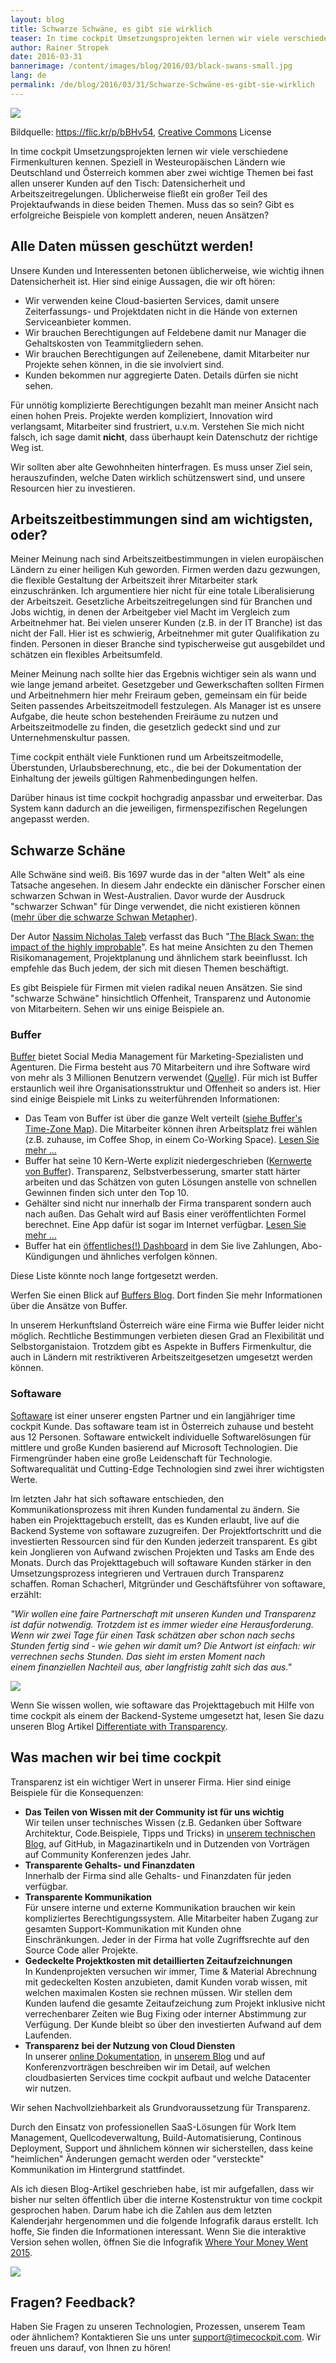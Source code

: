 ```yaml
---
layout: blog
title: Schwarze Schwäne, es gibt sie wirklich
teaser: In time cockpit Umsetzungsprojekten lernen wir viele verschiedene Firmenkulturen kennen. Zwei wichtige Themen kommen aber bei fast allen unserer Kunden auf den Tisch -  Datensicherheit und Arbeitszeitregelungen. Ein großer Teil des Projektaufwands fließt in diese beiden Themen. Muss das so sein? Gibt es erfolgreiche Beispiele von komplett anderen, neuen Ansätzen?
author: Rainer Stropek
date: 2016-03-31
bannerimage: /content/images/blog/2016/03/black-swans-small.jpg
lang: de
permalink: /de/blog/2016/03/31/Schwarze-Schwäne-es-gibt-sie-wirklich
---
```


<p xmlns="http://www.w3.org/1999/xhtml">
  <img src="{{site.baseurl}}/content/images/blog/2016/03/black-swans.jpg" />
</p><p class="imageCaption" xmlns="http://www.w3.org/1999/xhtml">Bildquelle: <a href="https://flic.kr/p/bBHv54" target="_blank">https://flic.kr/p/bBHv54</a>, <a href="https://creativecommons.org/licenses/by-nc-nd/2.0/" target="_blank">Creative Commons</a> License</p><p xmlns="http://www.w3.org/1999/xhtml">In time cockpit Umsetzungsprojekten lernen wir viele verschiedene Firmenkulturen kennen. Speziell in Westeuropäischen Ländern wie Deutschland und Österreich kommen aber zwei wichtige Themen bei fast allen unserer Kunden auf den Tisch: Datensicherheit und Arbeitszeitregelungen. Üblicherweise fließt ein großer Teil des Projektaufwands in diese beiden Themen. Muss das so sein? Gibt es erfolgreiche Beispiele von komplett anderen, neuen Ansätzen?</p><h2 xmlns="http://www.w3.org/1999/xhtml">Alle Daten müssen geschützt werden! 
<br /></h2><p xmlns="http://www.w3.org/1999/xhtml">Unsere Kunden und Interessenten betonen üblicherweise, wie wichtig ihnen Datensicherheit ist. Hier sind einige Aussagen, die wir oft hören:</p><ul xmlns="http://www.w3.org/1999/xhtml">
  <li>Wir verwenden keine Cloud-basierten Services, damit unsere Zeiterfassungs- und Projektdaten nicht in die Hände von externen Serviceanbieter kommen.</li>
  <li>Wir brauchen Berechtigungen auf Feldebene damit nur Manager die Gehaltskosten von Teammitgliedern sehen.</li>
  <li>Wir brauchen Berechtigungen auf Zeilenebene, damit Mitarbeiter nur Projekte sehen können, in die sie involviert sind.</li>
  <li>Kunden bekommen nur aggregierte Daten. Details dürfen sie nicht sehen.</li>
</ul><p xmlns="http://www.w3.org/1999/xhtml">Für unnötig komplizierte Berechtigungen bezahlt man meiner Ansicht nach einen hohen Preis. Projekte werden kompliziert, Innovation wird verlangsamt, Mitarbeiter sind frustriert, u.v.m. Verstehen Sie mich nicht falsch, ich sage damit <strong>nicht</strong>, dass überhaupt kein Datenschutz der richtige Weg ist.</p><p class="showcase" xmlns="http://www.w3.org/1999/xhtml">Wir sollten aber alte Gewohnheiten hinterfragen. Es muss unser Ziel sein, herauszufinden, welche Daten wirklich schützenswert sind, und unsere Resourcen hier zu investieren.</p><h2 xmlns="http://www.w3.org/1999/xhtml">Arbeitszeitbestimmungen sind am wichtigsten, oder?
<br /></h2><p xmlns="http://www.w3.org/1999/xhtml">Meiner Meinung nach sind Arbeitszeitbestimmungen in vielen europäischen Ländern zu einer heiligen Kuh geworden. Firmen werden dazu gezwungen, die flexible Gestaltung der Arbeitszeit ihrer Mitarbeiter stark einzuschränken. Ich argumentiere hier nicht für eine totale Liberalisierung der Arbeitszeit. Gesetzliche Arbeitszeitregelungen sind für Branchen und Jobs wichtig, in denen der Arbeitgeber viel Macht im Vergleich zum Arbeitnehmer hat. Bei vielen unserer Kunden (z.B. in der IT Branche) ist das nicht der Fall. Hier ist es schwierig, Arbeitnehmer mit guter Qualifikation zu finden. Personen in dieser Branche sind typischerweise gut ausgebildet und schätzen ein flexibles Arbeitsumfeld. </p><p xmlns="http://www.w3.org/1999/xhtml">Meiner Meinung nach sollte hier das Ergebnis wichtiger sein als wann und wie lange jemand arbeitet. Gesetzgeber und Gewerkschaften sollten Firmen und Arbeitnehmern hier mehr Freiraum geben, gemeinsam ein für beide Seiten passendes Arbeitszeitmodell festzulegen. Als Manager ist es unsere Aufgabe, die heute schon bestehenden Freiräume zu nutzen und Arbeitszeitmodelle zu finden, die gesetzlich gedeckt sind und zur Unternehmenskultur passen.</p><p class="showcase" xmlns="http://www.w3.org/1999/xhtml">Time cockpit enthält viele Funktionen rund um Arbeitszeitmodelle, Überstunden, Urlaubsberechnung, etc., die bei der Dokumentation der Einhaltung der jeweils gültigen Rahmenbedingungen helfen.</p><p xmlns="http://www.w3.org/1999/xhtml">Darüber hinaus ist time cockpit hochgradig anpassbar und erweiterbar. Das System kann dadurch an die jeweiligen, firmenspezifischen Regelungen angepasst werden.</p><h2 xmlns="http://www.w3.org/1999/xhtml">Schwarze Schäne
<br /></h2><p xmlns="http://www.w3.org/1999/xhtml">Alle Schwäne sind weiß. Bis 1697 wurde das in der "alten Welt" als eine Tatsache angesehen. In diesem Jahr endeckte ein dänischer Forscher einen schwarzen Schwan in West-Australien. Davor wurde der Ausdruck "schwarzer Schwan" für Dinge verwendet, die nicht existieren können (<a href="https://en.wikipedia.org/wiki/Black_swan_emblems_and_popular_culture#European_myth_and_metaphor">mehr über die schwarze Schwan Metapher</a>).</p><p class="showcase" xmlns="http://www.w3.org/1999/xhtml">Der Autor <a href="https://en.wikipedia.org/wiki/Nassim_Nicholas_Taleb">Nassim Nicholas Taleb</a> verfasst das Buch "<a href="https://books.google.at/books?id=GSBcQVd3MqYC&amp;lpg=PP1&amp;dq=The%20Black%20Swan%3A%20the%20impact%20of%20the%20highly%20improbable&amp;hl=de&amp;pg=PP1#v=onepage&amp;q=The%20Black%20Swan:%20the%20impact%20of%20the%20highly%20improbable&amp;f=false">The Black Swan: the impact of the highly improbable</a>". Es hat meine Ansichten zu den Themen Risikomanagement, Projektplanung und ähnlichem stark beeinflusst. Ich empfehle das Buch jedem, der sich mit diesen Themen beschäftigt.</p><div xmlns="http://www.w3.org/1999/xhtml">Es gibt Beispiele für Firmen mit vielen radikal neuen Ansätzen. Sie sind "schwarze Schwäne" hinsichtlich Offenheit, Transparenz und Autonomie von Mitarbeitern. Sehen wir uns einige Beispiele an.
<br /></div><h3 xmlns="http://www.w3.org/1999/xhtml">Buffer</h3><p xmlns="http://www.w3.org/1999/xhtml">
  <a href="https://buffer.com/" target="_blank">Buffer</a> bietet Social Media Management für Marketing-Spezialisten und Agenturen. Die Firma besteht aus 70 Mitarbeitern und ihre Software wird von mehr als 3 Millionen Benutzern verwendet (<a href="https://buffer.com/journey" target="_blank">Quelle</a>). Für mich ist Buffer erstaunlich weil ihre Organisationsstruktur und Offenheit so anders ist. Hier sind einige Beispiele mit Links zu weiterführenden Informationen:</p><ul xmlns="http://www.w3.org/1999/xhtml">
  <li>Das Team von Buffer ist über die ganze Welt verteilt (<a href="http://timezone.io/team/buffer" target="_blank">siehe Buffer's Time-Zone Map</a>). Die Mitarbeiter können ihren Arbeitsplatz frei wählen (z.B. zuhause, im Coffee Shop, in einem Co-Working Space). <a href="https://open.buffer.com/distributed-team-benefits/" target="_blank">Lesen Sie mehr ...</a><br /></li>
  <li>Buffer hat seine 10 Kern-Werte explizit niedergeschrieben (<a href="http://www.slideshare.net/Bufferapp/buffer-culture-06-with-a-change-to-be-a-no-ego-doer" target="_blank">Kernwerte von Buffer</a>). Transparenz, Selbstverbesserung, smarter statt härter arbeiten und das Schätzen von guten Lösungen anstelle von schnellen Gewinnen finden sich unter den Top 10.</li>
  <li>Gehälter sind nicht nur innerhalb der Firma transparent sondern auch nach außen. Das Gehalt wird auf Basis einer veröffentlichten Formel berechnet. Eine App dafür ist sogar im Internet verfügbar. <a href="https://open.buffer.com/transparent-salaries/" target="_blank">Lesen Sie mehr ...</a></li>
  <li>Buffer hat ein <a href="https://buffer.baremetrics.com/dashboard" target="_blank">öffentliches(!) Dashboard</a> in dem Sie live Zahlungen, Abo-Kündigungen und ähnliches verfolgen können.</li>
</ul><p xmlns="http://www.w3.org/1999/xhtml">Diese Liste könnte noch lange fortgesetzt werden.<br /></p><p class="showcase" xmlns="http://www.w3.org/1999/xhtml">Werfen Sie einen Blick auf <a href="https://open.buffer.com/" target="_blank">Buffers Blog</a>. Dort finden Sie mehr Informationen über die Ansätze von Buffer.<br /></p><p xmlns="http://www.w3.org/1999/xhtml">In unserem Herkunftsland Österreich wäre eine Firma wie Buffer leider nicht möglich. Rechtliche Bestimmungen verbieten diesen Grad an Flexibilität und Selbstorganistaion. Trotzdem gibt es Aspekte in Buffers Firmenkultur, die auch in Ländern mit restriktiveren Arbeitszeitgesetzen umgesetzt werden können.</p><h3 xmlns="http://www.w3.org/1999/xhtml">Softaware</h3><p xmlns="http://www.w3.org/1999/xhtml">
  <a href="http://www.softaware.at/" target="_blank">Softaware</a> ist einer unserer engsten Partner und ein langjähriger time cockpit Kunde. Das softaware team ist in Österreich zuhause und besteht aus 12 Personen. Softaware entwickelt individuelle Softwarelösungen für mittlere und große Kunden basierend auf Microsoft Technologien. Die Firmengründer haben eine große Leidenschaft für Technologie. Softwarequalität und Cutting-Edge Technologien sind zwei ihrer wichtigsten Werte.</p><p xmlns="http://www.w3.org/1999/xhtml">Im letzten Jahr hat sich softaware entschieden, den Kommunikationsprozess mit ihren Kunden fundamental zu ändern. Sie haben ein Projekttagebuch erstellt, das es Kunden erlaubt, live auf die Backend Systeme von softaware zuzugreifen. Der Projektfortschritt und die investierten Ressourcen sind für den Kunden jederzeit transparent. Es gibt kein Jonglieren von Aufwand zwischen Projekten und Tasks am Ende des Monats. Durch das Projekttagebuch will softaware Kunden stärker in den Umsetzungsprozess integrieren und Vertrauen durch Transparenz schaffen. Roman Schacherl, Mitgründer und Geschäftsführer von softaware, erzählt:</p><p class="showcase" xmlns="http://www.w3.org/1999/xhtml">
  <em>"Wir wollen eine faire Partnerschaft mit unseren Kunden und Transparenz ist dafür notwendig. Trotzdem ist es immer wieder eine Herausforderung. Wenn wir zwei Tage für einen Task schätzen aber schon nach sechs Stunden fertig sind - wie gehen wir damit um? Die Antwort ist einfach: wir verrechnen sechs Stunden. Das sieht im ersten Moment nach einem finanziellen Nachteil aus, aber langfristig zahlt sich das aus."</em>
</p><p xmlns="http://www.w3.org/1999/xhtml">
  <img src="{{site.baseurl}}/content/images/blog/2015/05/SoftwareDiary.png" />
</p><p xmlns="http://www.w3.org/1999/xhtml">Wenn Sie wissen wollen, wie softaware das Projekttagebuch mit Hilfe von time cockpit als einem der Backend-Systeme umgesetzt hat, lesen Sie dazu unseren Blog Artikel <a href="~/blog/2015/05/31/Differentiate-with-Transparency" target="_blank">Differentiate with Transparency</a>.<br /></p><h2 xmlns="http://www.w3.org/1999/xhtml">Was machen wir bei time cockpit
<br /></h2><p xmlns="http://www.w3.org/1999/xhtml">Transparenz ist ein wichtiger Wert in unserer Firma. Hier sind einige Beispiele für die Konsequenzen:</p><ul xmlns="http://www.w3.org/1999/xhtml">
  <li>
    <strong>Das Teilen von Wissen mit der Community ist für uns wichtig</strong>
    <br />
 Wir teilen unser technisches Wissen (z.B. Gedanken über Software Architektur, Code.Beispiele, Tipps und Tricks) in <a href="http://www.software-architects.com/devblog" title="Software Architects Blog" target="_blank">unserem technischen Blog</a>, auf GitHub, in Magazinartikeln und in Dutzenden von Vorträgen auf Community Konferenzen jedes Jahr.</li>
  <li>
    <strong>Transparente Gehalts- und Finanzdaten</strong>
    <br />
 Innerhalb der Firma sind alle Gehalts- und Finanzdaten für jeden verfügbar.
<br /></li>
  <li>
    <strong>Transparente Kommunikation
<br /></strong> Für unsere interne und externe Kommunikation brauchen wir kein kompliziertes Berechtigungssystem. Alle Mitarbeiter haben Zugang zur gesamten Support-Kommunikation mit Kunden ohne Einschränkungen. Jeder in der Firma hat volle Zugriffsrechte auf den Source Code aller Projekte.</li>
  <li>
    <strong>Gedeckelte Projektkosten mit detaillierten Zeitaufzeichnungen</strong>
    <br />
 In Kundenprojekten versuchen wir immer, Time &amp; Material Abrechnung mit gedeckelten Kosten anzubieten, damit Kunden vorab wissen, mit welchen maximalen Kosten sie rechnen müssen. Wir stellen dem Kunden laufend die gesamte Zeitaufzeichung zum Projekt inklusive nicht verrechenbarer Zeiten wie Bug Fixing oder interner Abstimmung zur Verfügung. Der Kunde bleibt so über den investierten Aufwand auf dem Laufenden.</li>
  <li>
    <strong>Transparenz bei der Nutzung von Cloud Diensten</strong>
    <br />
 In unserer <a href="https://help.timecockpit.com/" title="time cockpit Documentation" target="_blank">online Dokumentation</a>, in <a href="~/de/blog">unserem Blog</a> und auf Konferenzvorträgen beschreiben wir im Detail, auf welchen cloudbasierten Services time cockpit aufbaut und welche Datacenter wir nutzen.
<br /></li>
</ul><p class="showcase" xmlns="http://www.w3.org/1999/xhtml">Wir sehen Nachvollziehbarkeit als Grundvoraussetzung für Transparenz.</p><p xmlns="http://www.w3.org/1999/xhtml">Durch den Einsatz von professionellen SaaS-Lösungen für Work Item Management, Quellcodeverwaltung, Build-Automatisierung, Continous Deployment, Support und ähnlichem können wir sicherstellen, dass keine "heimlichen" Änderungen gemacht werden oder "versteckte" Kommunikation im Hintergrund stattfindet.</p><p xmlns="http://www.w3.org/1999/xhtml">Als ich diesen Blog-Artikel geschrieben habe, ist mir aufgefallen, dass wir bisher nur selten öffentlich über die interne Kostenstruktur von time cockpit gesprochen haben. Darum habe ich die Zahlen aus dem letzten Kalenderjahr hergenommen und die folgende Infografik daraus erstellt. Ich hoffe, Sie finden die Informationen interessant. Wenn Sie die interaktive Version sehen wollen, öffnen Sie die Infografik <a href="https://magic.piktochart.com/output/12397821-where-your-money-went-2015">Where Your Money Went 2015</a>. <br /></p><p xmlns="http://www.w3.org/1999/xhtml">
  <img src="{{site.baseurl}}/content/images/blog/2016/03/where-your-money-went-2015.png" />
</p><h2 xmlns="http://www.w3.org/1999/xhtml">Fragen? Feedback?</h2><p xmlns="http://www.w3.org/1999/xhtml">Haben Sie Fragen zu unseren Technologien, Prozessen, unserem Team oder ähnlichem? Kontaktieren Sie uns unter <a href="mailto:support@timecockpit.com">support@timecockpit.com</a>. Wir freuen uns darauf, von Ihnen zu hören!</p>
